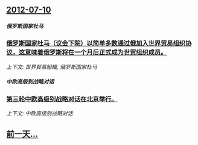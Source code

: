 ## [2012-07-10](/zh/news/2012/07/10/index.md)

##### 俄罗斯国家杜马
### [ 俄罗斯国家杜马（议会下院）以简单多数通过俄加入世界贸易组织协议，这意味着俄罗斯将在一个月后正式成为世贸组织成员。](/zh/news/2012/07/10/俄罗斯国家杜马-议会下院-以简单多数通过俄加入世界贸易组织协议-这意味着俄罗斯将在一个月后正式成为世贸组织成员.md)
_上下文: 世界貿易組織, 俄罗斯国家杜马_

##### 中欧高级别战略对话
### [ 第三轮中欧高级别战略对话在北京举行。](/zh/news/2012/07/10/第三轮中欧高级别战略对话在北京举行.md)
_上下文: 中欧高级别战略对话_

## [前一天...](/zh/news/2012/07/8/index.md)

